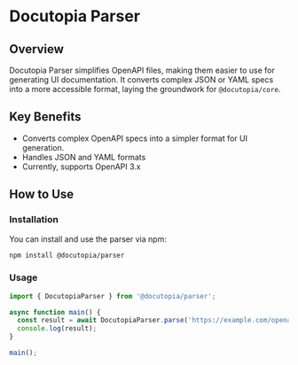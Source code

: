 # Docutopia Parser

## Overview

Docutopia Parser simplifies OpenAPI files, making them easier to use for generating UI documentation. It converts complex JSON or YAML specs into a more accessible format, laying the groundwork for `@docutopia/core`.

## Key Benefits

- Converts complex OpenAPI specs into a simpler format for UI generation.
- Handles JSON and YAML formats
- Currently, supports OpenAPI 3.x

## How to Use

### Installation

You can install and use the parser via npm:

```bash
npm install @docutopia/parser
```

### Usage

```javascript
import { DocutopiaParser } from '@docutopia/parser';

async function main() {
  const result = await DocutopiaParser.parse('https://example.com/openapi.yaml');
  console.log(result);
}

main();
```


